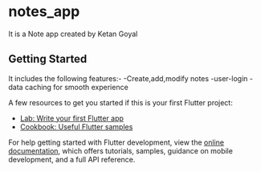 # notes_app

It is a Note app  created by Ketan Goyal

## Getting Started

It includes the following features:-
  -Create,add,modify notes
  -user-login
  -data caching for smooth experience

A few resources to get you started if this is your first Flutter project:

- [Lab: Write your first Flutter app](https://docs.flutter.dev/get-started/codelab)
- [Cookbook: Useful Flutter samples](https://docs.flutter.dev/cookbook)

For help getting started with Flutter development, view the
[online documentation](https://docs.flutter.dev/), which offers tutorials,
samples, guidance on mobile development, and a full API reference.
